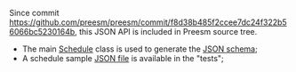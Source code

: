 Since commit https://github.com/preesm/preesm/commit/f8d38b485f2ccee7dc24f322b56066bc5230164b, this JSON API is included in Preesm source tree.


  * The main [Schedule](testjson/src/main/java/testjson/Schedule.java) class is used to generate the [JSON schema](schema.schema.json);
  * A schedule sample [JSON file](testjson/src/test/resources/testSchedule.json) is available in the "tests";
